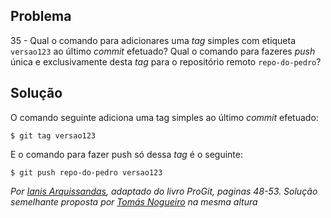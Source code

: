 ## Problema

35 - Qual o comando para adicionares uma _tag_ simples com etiqueta `versao123`
ao último _commit_ efetuado? Qual o comando para fazeres _push_ única e
exclusivamente desta _tag_ para o repositório remoto `repo-do-pedro`?

## Solução

O comando seguinte adiciona uma tag simples ao último _commit_ efetuado:

```
$ git tag versao123
```

E o comando para fazer push só dessa _tag_ é o seguinte:

```
$ git push repo-do-pedro versao123
```

*Por [Ianis Arquissandas](https://github.com/Insoel), adaptado do livro ProGit,
paginas 48-53.*
*Solução semelhante proposta por [Tomás Nogueiro](https://github.com/TN-10)
na mesma altura*
